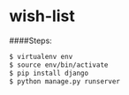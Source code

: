 # wish-list


####Steps:

```sh
$ virtualenv env
$ source env/bin/activate
$ pip install django
$ python manage.py runserver
```